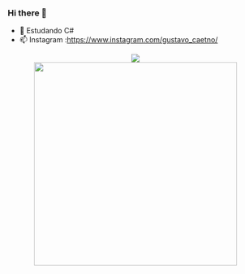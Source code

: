 ### Hi there 👋

<!--
**Gustavo-caetano/Gustavo-caetano** is a ✨ _special_ ✨ repository because its `README.md` (this file) appears on your GitHub profile.

Here are some ideas to get you started:
-->

- 🌱 Estudando C#
- 📫 Instagram :https://www.instagram.com/gustavo_caetno/

<div align="center">
  <a href="https://github.com/Gustavo-caetano">
  <img height="auto"  src="https://github-readme-stats.vercel.app/api?username=Gustavo-caetano&show_icons=true&theme=radical&include_all_commits=true&count_private=true"/></br>
    <img height="auto" width="400px" src="https://github-readme-stats.vercel.app/api/top-langs/?username=Gustavo-caetano&layout=compact&langs_count=7&theme=radical"/>

</div>

